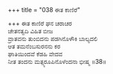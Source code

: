 +++
title = "038 ಈತ ಕಾಣಿರೆ"

+++
ಈತ ಕಾಣಿರೆ ಘನ ಚರಾಚರ  
ಚೇತನತ್ವದಿ ವಿಹಿತ ಬೀಜ  
ವ್ರಾತವನು ತುಂಬಿದನು  ಪಡಗಿನೊಳೌಕಿ ಬಾಲ್ಯದಲಿ  
ಆತ ತಮನೆಂಬಸುರನನು ಕರ  
ಘಾತಿಯಿಂದವೆ ಕೆಡಹಿ ವೇದವ  
ನೀತ ತಂದನು ಮತ್ಸ್ಯರೂಪಿನೊಳೆಂದನಾ ಭೀಷ್ಮ     ॥38॥